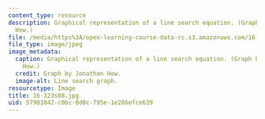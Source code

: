 ```yaml
---
content_type: resource
description: Graphical representation of a line search equation. (Graph by Jonathan
  How.)
file: /media/https%3A/open-learning-course-data-rc.s3.amazonaws.com/16-323-principles-of-optimal-control-spring-2008/57901042c0bc0d8c795e1e286efce639_16-323s08.jpg
file_type: image/jpeg
image_metadata:
  caption: Graphical representation of a line search equation. (Graph by Jonathan
    How.)
  credit: Graph by Jonathan How.
  image-alt: Line search graph.
resourcetype: Image
title: 16-323s08.jpg
uid: 57901042-c0bc-0d8c-795e-1e286efce639
---
```

